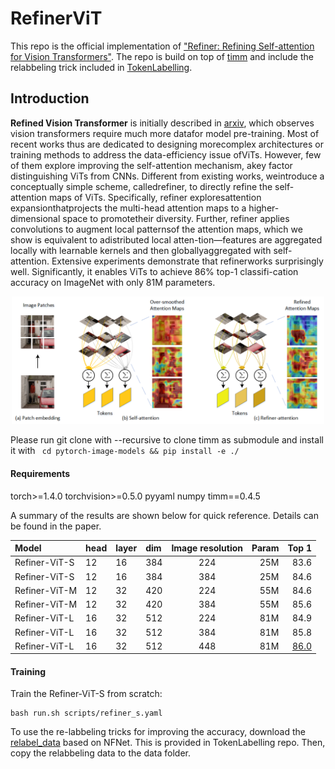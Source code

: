 # RefinerViT
This repo is the official implementation of ["Refiner: Refining Self-attention for Vision Transformers"](https://arxiv.org/abs/2106.03714). The repo is build on top of [timm](https://github.com/rwightman/pytorch-image-models) and include the relabbeling trick included in [TokenLabelling](https://arxiv.org/abs/2104.10858). 


## Introduction

**Refined Vision Transformer** is initially described in [arxiv](https://arxiv.org/abs/2106.03714), which observes vision transformers require much more datafor model pre-training. Most of recent works thus are dedicated to designing morecomplex architectures or training methods to address the data-efficiency issue ofViTs. However, few of them explore improving the self-attention mechanism, akey factor distinguishing ViTs from CNNs.  Different from existing works, weintroduce a conceptually simple scheme, calledrefiner, to directly refine the self-attention maps of ViTs.  Specifically, refiner exploresattention expansionthatprojects the multi-head attention maps to a higher-dimensional space to promotetheir diversity.  Further, refiner applies convolutions to augment local patternsof the attention maps, which we show is equivalent to adistributed local atten-tion—features are aggregated locally with learnable kernels and then globallyaggregated with self-attention.  Extensive experiments demonstrate that refinerworks surprisingly well. Significantly, it enables ViTs to achieve 86% top-1 classifi-cation accuracy on ImageNet with only 81M parameters.

<p align="center">
<img src="https://github.com/zhoudaquan/Refiner_ViT/blob/master/figures/overall_flow.png" | width=500>
</p>

Please run git clone with --recursive to clone timm as submodule and install it with ` cd pytorch-image-models && pip install -e ./`


#### Requirements

torch>=1.4.0
torchvision>=0.5.0
pyyaml
numpy
timm==0.4.5

A summary of the results are shown below for quick reference. Details can be found in the paper.

| Model                          | head  | layer|   dim |Image resolution| Param | Top 1 |
| :--------------------------    | :-----|:---  |:------|:--------------:| -----:| -----:|
| Refiner-ViT-S                  |  12   | 16   | 384   |    224         | 25M   | 83.6  |
| Refiner-ViT-S                  |  12   | 16   | 384   |    384         | 25M   | 84.6  |
| Refiner-ViT-M                  |  12   | 32   | 420   |    224         | 55M   | 84.6  |
| Refiner-ViT-M                  |  12   | 32   | 420   |    384         | 55M   | 85.6  |
| Refiner-ViT-L                  |  16   | 32   | 512   |    224         | 81M   | 84.9  |
| Refiner-ViT-L                  |  16   | 32   | 512   |    384         | 81M   | 85.8  |
| Refiner-ViT-L                  |  16   | 32   | 512   |    448         | 81M   | [86.0](https://drive.google.com/file/d/12v1WbxG6_mZQ0FYnXIhKiqbtg5bI4pGL/view?usp=sharing)  |

#### Training

Train the Refiner-ViT-S from scratch: 

```
bash run.sh scripts/refiner_s.yaml 
```

To use the re-labbeling tricks for improving the accuracy, download the [relabel_data](https://drive.google.com/file/d/1Cat8HQPSRVJFPnBLlfzVE0Exe65a_4zh/view) based on NFNet. This is provided in TokenLabelling repo. Then, copy the relabbeling data to the data folder.


